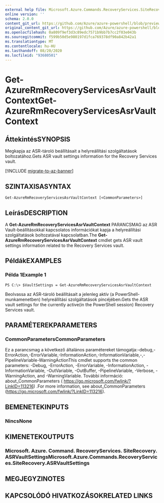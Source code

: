 ```yaml
---
external help file: Microsoft.Azure.Commands.RecoveryServices.SiteRecovery.dll-Help.xml
online version: ''
schema: 2.0.0
content_git_url: https://github.com/Azure/azure-powershell/blob/preview/src/ResourceManager/RecoveryServices.SiteRecovery/Commands.RecoveryServices.SiteRecovery/help/Get-AzureRmRecoveryServicesAsrVaultContext.md
original_content_git_url: https://github.com/Azure/azure-powershell/blob/preview/src/ResourceManager/RecoveryServices.SiteRecovery/Commands.RecoveryServices.SiteRecovery/help/Get-AzureRmRecoveryServicesAsrVaultContext.md
ms.openlocfilehash: 0a809f9ef3d3c89edc7571b9bb7b7cc2f03e043b
ms.sourcegitcommit: f599b50d5e980197d1fca769378df90a842b42a1
ms.translationtype: MT
ms.contentlocale: hu-HU
ms.lasthandoff: 08/20/2020
ms.locfileid: "93680501"
---
```

# <span data-ttu-id="4afe0-101">Get-AzureRmRecoveryServicesAsrVaultContext</span><span class="sxs-lookup"><span data-stu-id="4afe0-101">Get-AzureRmRecoveryServicesAsrVaultContext</span></span>

## <span data-ttu-id="4afe0-102">Áttekintés</span><span class="sxs-lookup"><span data-stu-id="4afe0-102">SYNOPSIS</span></span>
<span data-ttu-id="4afe0-103">Megkapja az ASR-tároló beállításait a helyreállítási szolgáltatások boltozatához.</span><span class="sxs-lookup"><span data-stu-id="4afe0-103">Gets ASR vault settings information for the Recovery Services vault.</span></span>

[!INCLUDE [migrate-to-az-banner](../../includes/migrate-to-az-banner.md)]

## <span data-ttu-id="4afe0-104">SZINTAXISA</span><span class="sxs-lookup"><span data-stu-id="4afe0-104">SYNTAX</span></span>

```
Get-AzureRmRecoveryServicesAsrVaultContext [<CommonParameters>]
```

## <span data-ttu-id="4afe0-105">Leírás</span><span class="sxs-lookup"><span data-stu-id="4afe0-105">DESCRIPTION</span></span>
<span data-ttu-id="4afe0-106">A **Get-AzureRmRecoveryServicesAsrVaultContext** PARANCSMAG az ASR Vault-beállításokkal kapcsolatos információkat kapja a helyreállítási szolgáltatások boltozatával kapcsolatban.</span><span class="sxs-lookup"><span data-stu-id="4afe0-106">The **Get-AzureRmRecoveryServicesAsrVaultContext** cmdlet gets ASR vault settings information related to the Recovery Services vault.</span></span>

## <span data-ttu-id="4afe0-107">Példák</span><span class="sxs-lookup"><span data-stu-id="4afe0-107">EXAMPLES</span></span>

### <span data-ttu-id="4afe0-108">Példa 1</span><span class="sxs-lookup"><span data-stu-id="4afe0-108">Example 1</span></span>
```
PS C:\> $VaultSettings = Get-AzureRmRecoveryServicesAsrVaultContext
```

<span data-ttu-id="4afe0-109">Beolvassa az ASR-tároló beállításait a jelenleg aktív (a PowerShell-munkamenetben) helyreállítási szolgáltatások pincéjében.</span><span class="sxs-lookup"><span data-stu-id="4afe0-109">Gets the ASR vault settings for the currently active(in the PowerShell session) Recovery Services vault.</span></span>

## <span data-ttu-id="4afe0-110">PARAMÉTEREK</span><span class="sxs-lookup"><span data-stu-id="4afe0-110">PARAMETERS</span></span>

### <span data-ttu-id="4afe0-111">CommonParameters</span><span class="sxs-lookup"><span data-stu-id="4afe0-111">CommonParameters</span></span>
<span data-ttu-id="4afe0-112">Ez a parancsmag a következő általános paramétereket támogatja:-debug,-ErrorAction,-ErrorVariable,-InformationAction,-InformationVariable,-,-PipelineVariable-WarningAction</span><span class="sxs-lookup"><span data-stu-id="4afe0-112">This cmdlet supports the common parameters: -Debug, -ErrorAction, -ErrorVariable, -InformationAction, -InformationVariable, -OutVariable, -OutBuffer, -PipelineVariable, -Verbose, -WarningAction, and -WarningVariable.</span></span> <span data-ttu-id="4afe0-113">További információ: about_CommonParameters ( https://go.microsoft.com/fwlink/?LinkID=113216) .</span><span class="sxs-lookup"><span data-stu-id="4afe0-113">For more information, see about_CommonParameters (https://go.microsoft.com/fwlink/?LinkID=113216).</span></span>

## <span data-ttu-id="4afe0-114">BEMENETEK</span><span class="sxs-lookup"><span data-stu-id="4afe0-114">INPUTS</span></span>

### <span data-ttu-id="4afe0-115">Nincs</span><span class="sxs-lookup"><span data-stu-id="4afe0-115">None</span></span>

## <span data-ttu-id="4afe0-116">KIMENETEK</span><span class="sxs-lookup"><span data-stu-id="4afe0-116">OUTPUTS</span></span>

### <span data-ttu-id="4afe0-117">Microsoft. Azure. Command. RecoveryServices. SiteRecovery. ASRVaultSettings</span><span class="sxs-lookup"><span data-stu-id="4afe0-117">Microsoft.Azure.Commands.RecoveryServices.SiteRecovery.ASRVaultSettings</span></span>

## <span data-ttu-id="4afe0-118">MEGJEGYZI</span><span class="sxs-lookup"><span data-stu-id="4afe0-118">NOTES</span></span>

## <span data-ttu-id="4afe0-119">KAPCSOLÓDÓ HIVATKOZÁSOK</span><span class="sxs-lookup"><span data-stu-id="4afe0-119">RELATED LINKS</span></span>

